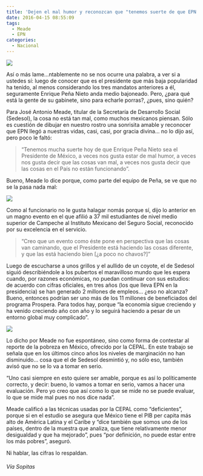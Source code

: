 ```yaml
---
title: 'Dejen el mal humor y reconozcan que "tenemos suerte de que EPN sea presidente": Meade'
date: 2016-04-15 08:55:09
tags:
  - Meade
  - EPN
categories:
  - Nacional
---
```

![](http://i2.wp.com/www.sopitas.com/wp-content/uploads/2014/08/epn1.jpg)

Así o más lame…ntablemente no se nos ocurre una palabra, a ver si a ustedes sí: luego de conocer que es el presidente que más baja popularidad ha tenido, al menos considerando los tres mandatos anteriores a él, seguramente Enrique Peña Nieto anda medio bajoneado. Pero, ¿para qué está la gente de su gabinete, sino para echarle porras?, ¿pues, sino quién?

Para José Antonio Meade, titular de la Secretaría de Desarrollo Social (Sedesol), la cosa no está tan mal, como muchos mexicanos piensan. Sólo es cuestión de dibujar en nuestro rostro una sonrisita amable y reconocer que EPN llegó a nuestras vidas, casi, casi, por gracia divina… no lo dijo así, pero poco le faltó:

>“Tenemos mucha suerte hoy de que Enrique Peña Nieto sea el Presidente de México, a veces nos gusta estar de mal humor, a veces nos gusta decir que las cosas van mal, a veces nos gusta decir que las cosas en el País no están funcionando”.

Bueno, Meade lo dice porque, como parte del equipo de Peña, se ve que no se la pasa nada mal:

![](http://i0.wp.com/www.sopitas.com/wp-content/uploads/2013/03/meade-sre.jpg)

Como al funcionario no le gusta halagar nomás porque sí, dijo lo anterior en un magno evento en el que afilió a 37 mil estudiantes de nivel medio superior de Campeche al Instituto Mexicano del Seguro Social, reconocido por su excelencia en el servicio.

>“Creo que un evento como éste pone en perspectiva que las cosas van caminando, que el Presidente está haciendo las cosas diferente, y que las está haciendo bien [¿a poco no chavos?]”

Luego de escucharse a unos grillos y el aullido de un coyote, el de Sedesol siguió describiéndole a los pubertos el maravilloso mundo que les espera cuando, por razones económicas, no puedan continuar con sus estudios: de acuerdo con cifras oficiales, en tres años (los que lleva EPN en la presidencia) se han generado 2 millones de empleos… ¿eso no alcanza? Bueno, entonces podrían ser uno más de los 11 millones de beneficiados del programa Prospera. Para todos hay, porque “la economía sigue creciendo y ha venido creciendo año con año y lo seguirá haciendo a pesar de un entorno global muy complicado”.

![](http://i0.wp.com/www.sopitas.com/wp-content/uploads/2013/10/meade.jpg)

Lo dicho por Meade no fue espontáneo, sino como forma de contestar al reporte de la pobreza en México, ofrecido por la CEPAL. En este trabajo se señala que en los últimos cinco años los niveles de marginación no han disminuido… cosa que el de Sedesol desmintió y, no sólo eso, también avisó que no se lo va a tomar en serio.

“Uno casi siempre en esto quiere ser amable, porque es así lo políticamente correcto, y decir: bueno, lo vamos a tomar en serio, vamos a hacer una evaluación. Pero yo creo que así como lo que se mide no se puede evaluar, lo que se mide mal pues no nos dice nada”.

Meade calificó a las técnicas usadas por la CEPAL como “deficientes”, porque si en el estudio se asegura que México tiene el PIB per capita más alto de América Latina y el Caribe y “dice también que somos uno de los países, dentro de la muestra que analiza, que tiene relativamente menor desigualdad y que ha mejorado”, pues “por definición, no puede estar entre los más pobres”, aseguró.

Ni hablar, las cifras lo respaldan.

###### Vía Sopitas
